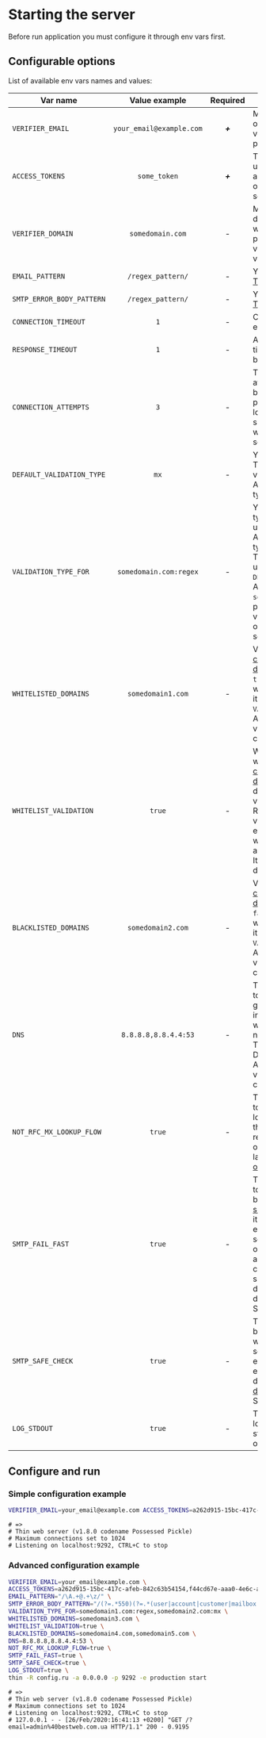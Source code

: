 # Starting the server

Before run application you must configure it through env vars first.

## Configurable options

List of available env vars names and values:

| Var name | Value example | Required | Description |
| --- | :-: | :-: | --- |
| `VERIFIER_EMAIL` | `your_email@example.com` | ***+*** | Must be an existing email on behalf of which verification will be performed. |
| `ACCESS_TOKENS` | `some_token` | ***+*** | These tokens will be used for token-based authentication. Accepts one ore more values separated by commas. |
| `VERIFIER_DOMAIN` | `somedomain.com` | - | Must be an existing domain on behalf of which verification will be performed. By default verifier domain based on verifier email. |
| `EMAIL_PATTERN` | `/regex_pattern/` | - | You can override [default Truemail regex pattern](https://github.com/truemail-rb/truemail/blob/dee39d5aeda5ffee4c268f0847ab4167c2a13f09/lib/truemail/core.rb#L35). |
| `SMTP_ERROR_BODY_PATTERN` | `/regex_pattern/` | - | You can override [default Truemail regex pattern](https://github.com/truemail-rb/truemail/blob/dee39d5aeda5ffee4c268f0847ab4167c2a13f09/lib/truemail/core.rb#L38). |
| `CONNECTION_TIMEOUT` | `1` | - | Connection timeout is equal to `2` ms by default. |
| `RESPONSE_TIMEOUT` | `1` | - | A SMTP server response timeout is equal to `2` ms by default. |
| `CONNECTION_ATTEMPTS` | `3` | - | Total of connection attempts. It is equal to `2` by default. This parameter uses in mx lookup timeout error and smtp request (for cases when there is one mx server). |
| `DEFAULT_VALIDATION_TYPE` | `mx` | - |  You can predefine Truemail default validation type (`smtp`). Available validation types: [`regex`](https://truemail-rb.org/truemail-gem/#/validations-layers?id=regex-validation), [`mx`](https://truemail-rb.org/truemail-gem/#/validations-layers?id=mx-validation), [`smtp`](https://truemail-rb.org/truemail-gem/#/validations-layers?id=smtp-validation). |
| `VALIDATION_TYPE_FOR` | `somedomain.com:regex` | - | You can predefine which type of validation will be used for domains. Available validation types: `regex`, `mx`, `smtp`. This configuration will be used over `DEFAULT_VALIDATION_TYPE`. All of validations for `somedomain.com` will be processed with `regex` validation only. Accepts one or more key:value separated by commas. |
| `WHITELISTED_DOMAINS` | `somedomain1.com` | - | Validation of email which [contains whitelisted domain](https://truemail-rb.org/truemail-gem/#/validations-layers?id=whitelist-case) always will return `true`. Other validations will not processed even if it was defined in `VALIDATION_TYPE_FOR`. Accepts one ore more values separated by commas. |
| `WHITELIST_VALIDATION` | `true` | - | With this option Truemail will validate email which [contains whitelisted domain only](https://truemail-rb.org/truemail-gem/#/validations-layers?id=whitelist-validation-case), i.e. if domain whitelisted, validation will passed to Regex, MX or SMTP validators. Validation of email which not contains whitelisted domain always will return `false`. It is equal `false` by default. |
| `BLACKLISTED_DOMAINS` | `somedomain2.com` | - | Validation of email which [contains blacklisted domain](https://truemail-rb.org/truemail-gem/#/validations-layers?id=blacklist-case) always will return `false`. Other validations will not processed even if it was defined in `VALIDATION_TYPE_FOR`. Accepts one ore more values separated by commas. |
| `DNS` | `8.8.8.8,8.8.4.4:53` | - | This option will provide to use custom DNS gateway when Truemail interacts with DNS. If you won't specify nameserver's ports Truemail will use default DNS TCP/UDP port 53. Accepts one ore more values separated by commas.
| `NOT_RFC_MX_LOOKUP_FLOW` | `true` | - | This option will provide to use not RFC MX lookup flow. It means that MX and Null MX records will be cheked on the DNS validation layer only. By default [this option is disabled](https://truemail-rb.org/truemail-gem/#/validations-layers?id=not-rfc-mx-lookup-flow). |
| `SMTP_FAIL_FAST` | `true` | - | This option will provide to use SMTP fail fast behaviour. When [smtp_fail_fast is enabled](https://truemail-rb.org/truemail-gem/#/validations-layers?id=smtp-fail-fast-enabled) it means that truemail ends smtp validation session after first attempt on the first mx server in any fail cases (network connection/timeout error, smtp validation error). By default this option is disabled, available for SMTP validation only. |
| `SMTP_SAFE_CHECK` | `true` | - | This option will be parse bodies of SMTP errors. It will be helpful if SMTP server does not return an exact answer that the email does not exist. By default [this option is disabled](https://truemail-rb.org/truemail-gem/#/validations-layers?id=smtp-safe-check-disabled), available for SMTP validation only. |
| `LOG_STDOUT` | `true`  | - | This option will be enable log all http requests to stdout. By default this option is disabled. |

## Configure and run

### Simple configuration example

```bash
VERIFIER_EMAIL=your_email@example.com ACCESS_TOKENS=a262d915-15bc-417c-afeb-842c63b54154 rackup
```

```
# =>
# Thin web server (v1.8.0 codename Possessed Pickle)
# Maximum connections set to 1024
# Listening on localhost:9292, CTRL+C to stop
```

### Advanced configuration example

```bash
VERIFIER_EMAIL=your_email@example.com \
ACCESS_TOKENS=a262d915-15bc-417c-afeb-842c63b54154,f44cd67e-aaa0-4e6c-aa6c-d52cf61f84ac \
EMAIL_PATTERN="/\A.+@.+\z/" \
SMTP_ERROR_BODY_PATTERN="/(?=.*550)(?=.*(user|account|customer|mailbox|something_else)).*/" \
VALIDATION_TYPE_FOR=somedomain1.com:regex,somedomain2.com:mx \
WHITELISTED_DOMAINS=somedomain3.com \
WHITELIST_VALIDATION=true \
BLACKLISTED_DOMAINS=somedomain4.com,somedomain5.com \
DNS=8.8.8.8,8.8.4.4:53 \
NOT_RFC_MX_LOOKUP_FLOW=true \
SMTP_FAIL_FAST=true \
SMTP_SAFE_CHECK=true \
LOG_STDOUT=true \
thin -R config.ru -a 0.0.0.0 -p 9292 -e production start
```

```
# =>
# Thin web server (v1.8.0 codename Possessed Pickle)
# Maximum connections set to 1024
# Listening on localhost:9292, CTRL+C to stop
# 127.0.0.1 - - [26/Feb/2020:16:41:13 +0200] "GET /?email=admin%40bestweb.com.ua HTTP/1.1" 200 - 0.9195
```
